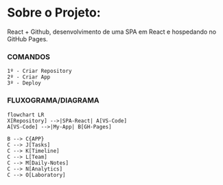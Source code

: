 # Sobre o Projeto:
React + Github, desenvolvimento de uma SPA em React e hospedando no GitHub Pages.


### COMANDOS

```
1º - Criar Repository
2º - Criar App
3º - Deploy
```


### FLUXOGRAMA/DIAGRAMA

```mermaid
flowchart LR
X[Repository] -->|SPA-React| A[VS-Code]
A[VS-Code] -->|My-App| B[GH-Pages]

B --> C{APP}
C --> J[Tasks]
C --> K[Timeline]
C --> L[Team]
C --> M[Daily-Notes]
C --> N[Analytics]
C --> O[Laboratory]

```

